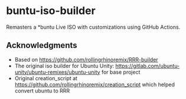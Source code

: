 # buntu-iso-builder

Remasters a *buntu Live ISO with customizations using GitHub Actions.

## Acknowledgments
* Based on https://github.com/rollingrhinoremix/RRR-builder
* The original iso builder for Ubuntu Unity: https://gitlab.com/ubuntu-unity/ubuntu-remixes/ubuntu-unity for base project
* Original creation_script at https://github.com/rollingrhinoremix/creation_script which helped convert ubuntu to RRR
